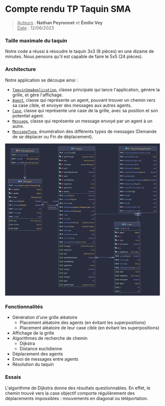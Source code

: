 # Compte rendu TP Taquin SMA

> <u>Auteurs</u> : **Nathan Peyronnet** et **Émilie Vey**  
> <u>Date</u> : 12/06/2023

### Taille maximale du taquin

Notre code a réussi à résoudre le taquin 3x3 (8 pièces) en une dizaine de minutes. Nous pensons qu'il est capable de faire le 5x5 (24 pièces).

### Architecture

Notre application se découpe ainsi :

- [`TaquinSmaApplication`](src/main/java/com/polypote/taquinsma/TaquinSmaApplication.java), classe principale qui lance l'application, génère la grille, et gère l'affichage.
- [`Agent`](src/main/java/com/polypote/taquinsma/game/Agent.java), classe qui représente un agent, pouvant trouver un chemin vers sa case cible, et envoyer des messages aux autres agents.
- [`Case`](src/main/java/com/polypote/taquinsma/game/Case.java), classe qui représente une case de la grille, avec sa position et son potentiel agent.
- [`Message`](src/main/java/com/polypote/taquinsma/game/Message.java), classe qui représente un message envoyé par un agent à un autre.
- [`MessageType`](src/main/java/com/polypote/taquinsma/game/MessageType.java), énumération des différents types de messages (Demande de se déplacer ou Fin de déplacement).

![Diagramme de classes](<src/main/resources/class Diagram.png>)

### Fonctionnalités

- Génération d'une grille aléatoire
  - Placement aléatoire des agents (en évitant les superpositions)
  - Placement aléatoire de leur case cible (en évitant les superpositions)
- Affichage de la grille
- Algorithmes de recherche de chemin
  - Dijkstra
  - Distance euclidienne
- Déplacement des agents
- Envoi de messages entre agents
- Résolution du taquin

### Essais

L'algorithme de Dijkstra donne des résultats questionnables. En effet, le chemin trouvé vers la case objectif comporte régulièrement des déplacements impossibles : mouvements en diagonal ou téléportation.

